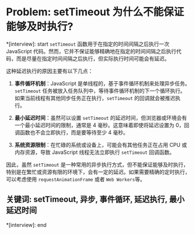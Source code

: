 # Problem: setTimeout 为什么不能保证能够及时执行?

*[interview]: start
`setTimeout` 函数用于在指定的时间间隔之后执行一次 JavaScript 代码。然而，它并不保证能够精确地在指定的时间间隔之后执行代码，而是尽量在指定时间间隔之后执行，但实际执行时间可能会有延迟。

这种延迟执行的原因主要有以下几点：

1. **事件循环机制**：JavaScript 是单线程的，基于事件循环机制来处理异步任务。`setTimeout` 任务被放入任务队列中，等待事件循环机制的下一个循环执行。如果当前线程有其他同步任务正在执行，`setTimeout` 的回调就会被推迟执行。

2. **最小延迟时间**：虽然可以设置 `setTimeout` 的延迟时间，但浏览器或环境会有一个最小延迟时间的限制，通常是 4 毫秒。这意味着即使将延迟设置为 0，回调函数也不会立即执行，而是要等待至少 4 毫秒。

3. **系统资源限制**：在忙碌的系统或设备上，可能会有其他任务正在占用 CPU 或内存资源，导致 JavaScript 线程无法立即执行 `setTimeout` 回调函数。

因此，虽然 `setTimeout` 是一种常用的异步执行方式，但不能保证能够及时执行，特别是在繁忙或资源有限的环境下，会有一定的延迟。如果需要精确的定时执行，可以考虑使用 `requestAnimationFrame` 或者 `Web Workers`等。

## 关键词: setTimeout, 异步, 事件循环, 延迟执行, 最小延迟时间
*[interview]: end
